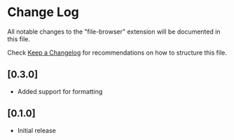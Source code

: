 # Change Log

All notable changes to the "file-browser" extension will be documented in this file.

Check [Keep a Changelog](http://keepachangelog.com/) for recommendations on how to structure this
file.

## [0.3.0]
- Added support for formatting
## [0.1.0]

-   Initial release

